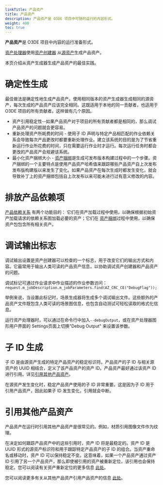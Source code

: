 ```yaml
---
linkTitle: 产品资产
title: 产品资产
description: 产品资产是 O3DE 项目中可随时运行的内容形式。
weight: 400
toc: true
---
```


**产品资产**是 O3DE 项目中内容的运行准备形式。

[资产处理器](/docs/user-guide/assets/assets/asset-processor/)使用[资产创建器](/docs/user-guide/assets/pipeline/asset-builders/) 从[源资产](/docs/user-guide/assets/pipeline/source-assets/)生成产品资产。

本页介绍从资产生成器生成产品资产的最佳实践。

# 确定性生成

最佳做法是确定性地生成产品资产。使用相同版本的资产生成器生成相同的源资产，每次生成的产品资产应该完全相同。这既适用于本地的同一贡献者，也适用于 O3DE 项目的所有贡献者。这样做有几个原因。

* 资产引用稳定性--如果产品资产对于项目的所有贡献者都是相同的，那么调试产品资产的问题就会更容易。
* 重新处理资产所耗费的时间 - 使用子 ID 声明与特定产品相匹配的作业依赖关系会导致每次产品更改时都要重新处理作业。建立该系统的目的是为了节省重新运行作业所花费的时间，只在需要运行作业时才运行。每次运行任务时都会更改的产品资产会规避该系统。
* 最小化资产捆绑大小 - [资产捆绑](docs/user-guide/packaging/asset-bundler/)是生成可发布版本构建过程中的一个步骤。资产捆绑的一个主要特点是使用产品资产哈希值来跟踪哪些产品资产自上次发布发布版构建版以来发生了变化。如果产品资产在每次生成时都发生变化，就会导致补丁上的资产捆绑包括自上次发布以来可能未进行过有意义修改的内容。

# 排放产品依赖项

[产品依赖关系](/docs/user-guide/assets/pipeline/asset-dependencies-and-identifiers/#product-dependencies) 有两个功能目的： 它们在资产加载过程中使用，以确保根据初始资产加载请求的依赖关系图加载必要的资产；它们在 [资产捆绑](docs/user-guide/packaging/asset-bundler/)过程中使用，以确保资产包包含所有相关资产。

# 调试输出标志

调试输出设置是资产创建器可以检查的一个标志，用于改变它们的输出方式和内容。它最常用于输出人类可读的产品资产信息，以协助调试资产创建器和产品资产的问题。

调试标记可通过作业请求中作业描述的作业参数访问： `request.m_jobDescription.m_jobParameters.find(AZ_CRC_CE("DebugFlag"));`

举例来说，当设置此标记时，场景生成器将生成多个调试输出文件。这些额外的产品资产文件既包含人类可读的场景图信息，也包含自动测试可轻松读取的格式化信息。

运行资产处理器时，可以通过在命令行中加入`--debugOutput`，或在资产处理器图形用户界面的 Settings页面上切换"Debug Output" 来设置该参数。

# 子 ID 生成

子 ID 是由源资产生成的特定产品资产的稳定标识符。产品资产的子 ID 与相关源资产的 UUID 相结合，定义了该产品资产的资产 ID。产品资产最好通过该资产 ID 进行引用。详见[引用其他产品资产](#Referencing-other-product-assets)。

在源资产发生变化时，稳定产品资产使用的子 ID 非常重要。这是因为子 ID 用于引用产品资产，因此如果子 ID 发生变化，引用就会中断。

# 引用其他产品资产

产品资产在运行时引用其他产品资产是很常见的。例如，材质引用图像文件作为纹理。

在决定如何跟踪产品资产中的这些引用时，资产 ID 将是最稳定的。资产 ID 是 UUID 形式的源资产标识符和用于跟踪特定产品资产的子 ID 的组合。当资产重命名或移动时，资产 ID 可以保持稳定不变。这意味着，如果一个产品资产通过资产 ID 引用了另一个产品资产，那么即使被引用的资产被重新定位，该引用也会保持稳定。您可以阅读有关资产重新定位的更多信息 [此处](/docs/user-guide/assets/pipeline/metadata/)。

您可以阅读更多有关从其他产品资产引用产品资产的信息 [此处](/docs/user-guide/assets/pipeline/asset-builders/#references-from-product-assets-to-other-files)。


